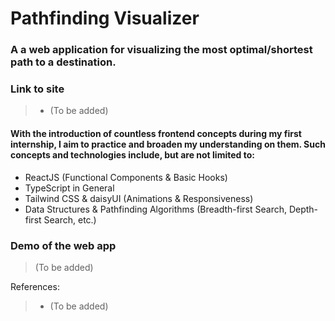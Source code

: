# Pathfinding Visualizer
### A a web application for visualizing the most optimal/shortest path to a destination.


### Link to site
> - (To be added)
  
#### With the introduction of countless frontend concepts during my first internship, I aim to practice and broaden my understanding on them. Such concepts and technologies include, but are not limited to:
- ReactJS (Functional Components & Basic Hooks)
- TypeScript in General
- Tailwind CSS & daisyUI (Animations & Responsiveness)
- Data Structures & Pathfinding Algorithms (Breadth-first Search, Depth-first Search, etc.)

### Demo of the web app
> (To be added)


References:
> - (To be added)
